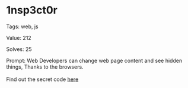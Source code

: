 
1nsp3ct0r
=========


Tags: web, js

Value: 212

Solves: 25

Prompt: Web Developers can change web page content and see hidden things, Thanks to the browsers. </br></br> Find out the secret code [here](https://mlh-fellowship.github.io/ctf-web/1nsp3ct0r/)
